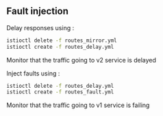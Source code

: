 ## Fault injection

Delay responses using :

```bash
istioctl delete -f routes_mirror.yml
istioctl create -f routes_delay.yml
```

Monitor that the traffic going to v2 service is delayed

Inject faults using :

```bash
istioctl delete -f routes_delay.yml
istioctl create -f routes_fault.yml
```

Monitor that the traffic going to v1 service is failing